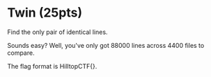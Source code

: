 # Twin (25pts)
Find the only pair of identical lines.

Sounds easy? Well, you've only got 88000 lines across 4400 files to compare.

The flag format is HilltopCTF{}.

